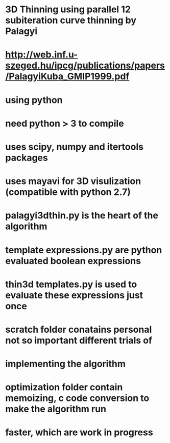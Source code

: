 # 3D Thinning using parallel 12 subiteration curve thinning by Palagyi
# http://web.inf.u-szeged.hu/ipcg/publications/papers/PalagyiKuba_GMIP1999.pdf
# using python
# need python > 3 to compile
# uses scipy, numpy and itertools packages
# uses mayavi for 3D visulization (compatible with python 2.7)
# palagyi3dthin.py is the heart of the algorithm
# template expressions.py are python evaluated boolean expressions
# thin3d templates.py is used to evaluate these expressions just once
# scratch folder conatains personal not so important different trials of 
# implementing the algorithm
# optimization folder contain memoizing, c code conversion to make the algorithm run
# faster, which are work in progress


